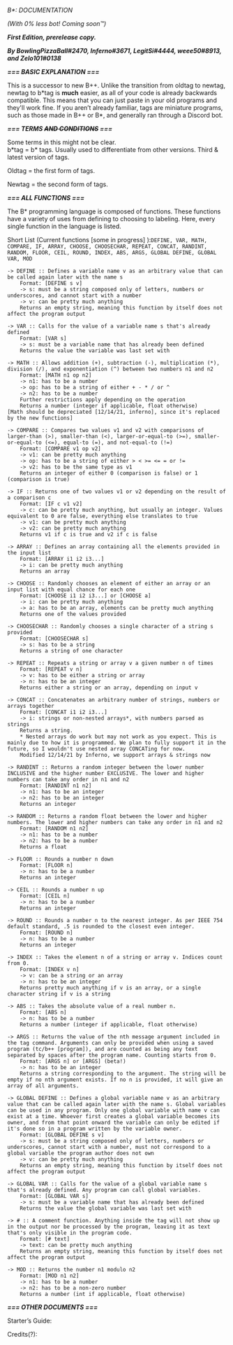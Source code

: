 <!-----
NEW: Check the "Suppress top comment" option to remove this info from the output.

Conversion time: 0.67 seconds.


Using this Markdown file:

1. Paste this output into your source file.
2. See the notes and action items below regarding this conversion run.
3. Check the rendered output (headings, lists, code blocks, tables) for proper
   formatting and use a linkchecker before you publish this page.

Conversion notes:

* Docs to Markdown version 1.0β31
* Thu Dec 23 2021 12:14:23 GMT-0800 (PST)
* Source doc: B* DOCS
----->


_B*: DOCUMENTATION_

_(With 0% less bot! Coming soon™)_

**_First Edition, prerelease copy._**

**_By BowlingPizzaBall#2470, Inferno#3671, LegitSi#4444, weee50#8913, and Zelo101#0138_**

**_=== BASIC EXPLANATION ===_**

This is a successor to new B++. Unlike the transition from oldtag to newtag, newtag to b\*tag is **much** easier, as all of your code is already backwards compatible. This means that you can just paste in your old programs and they'll work fine. If you aren’t already familiar, tags are miniature programs, such as those made in B++ or B\*, and generally ran through a Discord bot.

**_=== TERMS ~~AND CONDITIONS~~ ===_**

Some terms in this might not be clear.  \
b\*tag = b\* tags. Usually used to differentiate from other versions. Third & latest version of tags.

Oldtag = the first form of tags.

Newtag = the second form of tags.

**_=== ALL FUNCTIONS ===_**

The B\* programming language is composed of functions. These functions have a variety of uses from defining to choosing to labeling. Here, every single function in the language is listed.

Short List (Current functions [some in progress] ):` DEFINE, VAR, MATH, COMPARE, IF, ARRAY, CHOOSE, CHOOSECHAR, REPEAT, CONCAT, RANDINT, RANDOM, FLOOR, CEIL, ROUND, INDEX, ABS, ARGS, GLOBAL DEFINE, GLOBAL VAR, MOD `


```
-> DEFINE :: Defines a variable name v as an arbitrary value that can be called again later with the name s
	Format: [DEFINE s v]
	-> s: must be a string composed only of letters, numbers or underscores, and cannot start with a number
	-> v: can be pretty much anything
	Returns an empty string, meaning this function by itself does not affect the program output

-> VAR :: Calls for the value of a variable name s that's already defined
	Format: [VAR s]
	-> s: must be a variable name that has already been defined
	Returns the value the variable was last set with

-> MATH :: Allows addition (+), subtraction (-), multiplication (*), division (/), and exponentiation (^) between two numbers n1 and n2
	Format: [MATH n1 op n2]
	-> n1: has to be a number
	-> op: has to be a string of either + - * / or ^
	-> n2: has to be a number
	Further restrictions apply depending on the operation
	Returns a number (integer if applicable, float otherwise)
[Math should be depreciated [12/14/21, inferno], since it's replaced by the new functions]

-> COMPARE :: Compares two values v1 and v2 with comparisons of larger-than (>), smaller-than (<), larger-or-equal-to (>=), smaller-or-equal-to (<=), equal-to (=), and not-equal-to (!=)
	Format: [COMPARE v1 op v2]
	-> v1: can be pretty much anything
	-> op: has to be a string of either > < >= <= = or !=
	-> v2: has to be the same type as v1
	Returns an integer of either 0 (comparison is false) or 1 (comparison is true)

-> IF :: Returns one of two values v1 or v2 depending on the result of a comparison c
	Format: [IF c v1 v2]
	-> c: can be pretty much anything, but usually an integer. Values equivalent to 0 are false, everything else translates to true
	-> v1: can be pretty much anything
	-> v2: can be pretty much anything
	Returns v1 if c is true and v2 if c is false

-> ARRAY :: Defines an array containing all the elements provided in the input list
	Format: [ARRAY i1 i2 i3...]
	-> i: can be pretty much anything
	Returns an array

-> CHOOSE :: Randomly chooses an element of either an array or an input list with equal chance for each one
	Format: [CHOOSE i1 i2 i3...] or [CHOOSE a]
	-> i: can be pretty much anything
	-> a: has to be an array, elements can be pretty much anything
	Returns one of the values provided

-> CHOOSECHAR :: Randomly chooses a single character of a string s provided
	Format: [CHOOSECHAR s]
	-> s: has to be a string
	Returns a string of one character

-> REPEAT :: Repeats a string or array v a given number n of times
	Format: [REPEAT v n]
	-> v: has to be either a string or array
	-> n: has to be an integer
	Returns either a string or an array, depending on input v

-> CONCAT :: Concatenates an arbitrary number of strings, numbers or arrays together
	Format: [CONCAT i1 i2 i3...]
	-> i: strings or non-nested arrays*, with numbers parsed as strings
	Returns a string.
    * Nested arrays do work but may not work as you expect. This is mainly due to how it is programmed. We plan to fully support it in the future, so I wouldn't use nested array CONCATing for now.
	Modified 12/14/21 by Inferno, we support arrays & strings now 

-> RANDINT :: Returns a random integer between the lower number  INCLUSIVE and the higher number EXCLUSIVE. The lower and higher numbers can take any order in n1 and n2
	Format: [RANDINT n1 n2]
	-> n1: has to be an integer
	-> n2: has to be an integer
	Returns an integer

-> RANDOM :: Returns a random float between the lower and higher numbers. The lower and higher numbers can take any order in n1 and n2
	Format: [RANDOM n1 n2]
	-> n1: has to be a number
	-> n2: has to be a number
	Returns a float

-> FLOOR :: Rounds a number n down
	Format: [FLOOR n]
	-> n: has to be a number
	Returns an integer

-> CEIL :: Rounds a number n up
	Format: [CEIL n]
	-> n: has to be a number
	Returns an integer

-> ROUND :: Rounds a number n to the nearest integer. As per IEEE 754 default standard, .5 is rounded to the closest even integer.
	Format: [ROUND n]
	-> n: has to be a number
	Returns an integer

-> INDEX :: Takes the element n of a string or array v. Indices count from 0.
	Format: [INDEX v n]
	-> v: can be a string or an array
	-> n: has to be an integer
	Returns pretty much anything if v is an array, or a single character string if v is a string

-> ABS :: Takes the absolute value of a real number n.
	Format: [ABS n]
	-> n: has to be a number
	Returns a number (integer if applicable, float otherwise)

-> ARGS :: Returns the value of the nth message argument included in the tag command. Arguments can only be provided when using a saved program (tc/b++ [program]), and are counted as being any text separated by spaces after the program name. Counting starts from 0.
	Format: [ARGS n] or [ARGS] (beta!)
	-> n: has to be an integer
	Returns a string corresponding to the argument. The string will be empty if no nth argument exists. If no n is provided, it will give an array of all arguments.

-> GLOBAL DEFINE :: Defines a global variable name v as an arbitrary value that can be called again later with the name s. Global variables can be used in any program. Only one global variable with name v can exist at a time. Whoever first creates a global variable becomes its owner, and from that point onward the variable can only be edited if it's done so in a program written by the variable owner.
	Format: [GLOBAL DEFINE s v]
	-> s: must be a string composed only of letters, numbers or underscores, cannot start with a number, must not correspond to a global variable the program author does not own
	-> v: can be pretty much anything
	Returns an empty string, meaning this function by itself does not affect the program output

-> GLOBAL VAR :: Calls for the value of a global variable name s that's already defined. Any program can call global variables.
	Format: [GLOBAL VAR s]
	-> s: must be a variable name that has already been defined
	Returns the value the global variable was last set with

-> # :: A comment function. Anything inside the tag will not show up in the output nor be processed by the program, leaving it as text that's only visible in the program code.
	Format: [# text]
	-> text: can be pretty much anything
	Returns an empty string, meaning this function by itself does not affect the program output

-> MOD :: Returns the number n1 modulo n2
	Format: [MOD n1 n2]
	-> n1: has to be a number
	-> n2: has to be a non-zero number
	Returns a number (int if applicable, float otherwise)
```


**_=== OTHER DOCUMENTS ===_**

Starter’s Guide:

Credits(?):

